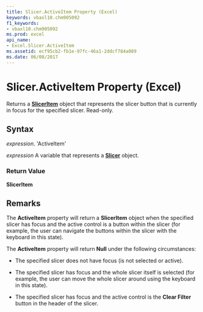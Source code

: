```yaml
---
title: Slicer.ActiveItem Property (Excel)
keywords: vbaxl10.chm905092
f1_keywords:
- vbaxl10.chm905092
ms.prod: excel
api_name:
- Excel.Slicer.ActiveItem
ms.assetid: ecf95cb2-fb1e-97fc-46a1-2ddcf784a089
ms.date: 06/08/2017
---
```



# Slicer.ActiveItem Property (Excel)

Returns a  **[SlicerItem](Excel.SlicerItem.md)** object that represents the slicer button that is currently in focus for the specified slicer. Read-only.


## Syntax

 _expression_. 'ActiveItem'

 _expression_ A variable that represents a **[Slicer](Excel.Slicer.md)** object.


### Return Value

 **SlicerItem**


## Remarks

The  **ActiveItem** property will return a **SlicerItem** object when the specified slicer has focus and the active control is a button within the slicer (for example, the user can navigate the buttons within the slicer with the keyboard in this state).

The  **ActiveItem** property will return **Null** under the following circumstances:


- The specified slicer does not have focus (is not selected or active).
    
- The specified slicer has focus and the whole slicer itself is selected (for example, the user can move the whole slicer around using the keyboard in this state).
    
- The specified slicer has focus and the active control is the  **Clear Filter** button in the header of the slicer.
    



